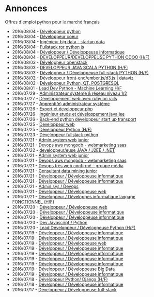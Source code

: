 # Annonces

Offres d'emploi python pour le marché français

* 2016/08/04 - [Développeur python](http://www.pyjobs.fr/job/46/developpeur-python "Développeur python")
* 2016/08/04 - [Développeur coeur](http://www.pyjobs.fr/job/52/developpeur-coeur "Développeur coeur")
* 2016/08/04 - [Ingénieur big data - startup data](http://www.pyjobs.fr/job/174/ingenieur-big-data-startup-data "Ingénieur big data - startup data")
* 2016/08/04 - [Fullstack ror python js](http://www.pyjobs.fr/job/55/fullstack-ror-python-js "Fullstack ror python js")
* 2016/08/04 - [Développeur / Développeuse informatique](http://www.pyjobs.fr/job/111/developpeur-developpeuse-informatique "Développeur / Développeuse informatique")
* 2016/08/04 - [DEVELOPPEUR/DEVELOPPEUSE PYTHON ODOO (H/F)](http://www.pyjobs.fr/job/35/developpeur-developpeuse-python-odoo-h-f "DEVELOPPEUR/DEVELOPPEUSE PYTHON ODOO (H/F)")
* 2016/08/03 - [Développeur openstack](http://www.pyjobs.fr/job/173/developpeur-openstack "Développeur openstack")
* 2016/08/03 - [DEVELOPPEUR JAVA SCALA PYTHON (H/F)](http://www.pyjobs.fr/job/62/developpeur-java-scala-python-h-f "DEVELOPPEUR JAVA SCALA PYTHON (H/F)")
* 2016/08/03 - [Développeur / Développeuse full-stack PYTHON (H/F)](http://www.pyjobs.fr/job/66/developpeur-developpeuse-full-stack-python-h-f "Développeur / Développeuse full-stack PYTHON (H/F)")
* 2016/08/02 - [Développeur front-end/ember.js/d3.js | dataviz](http://www.pyjobs.fr/job/171/developpeur-front-end-ember-js-d3-js-dataviz "Développeur front-end/ember.js/d3.js | dataviz")
* 2016/08/02 - [Développeur Python, QT, POSTGRESQL](http://www.pyjobs.fr/job/73/developpeur-python-qt-postgresql "Développeur Python, QT, POSTGRESQL")
* 2016/08/01 - [Lead Dev Python - Machine Learning H/F](http://www.pyjobs.fr/job/23/lead-dev-python-machine-learning-h-f "Lead Dev Python - Machine Learning H/F")
* 2016/07/29 - [Administrateur système & réseau niveau 1/2](http://www.pyjobs.fr/job/169/administrateur-systeme-reseau-niveau-1-2 "Administrateur système & réseau niveau 1/2")
* 2016/07/27 - [Développement web avec ruby on rails](http://www.pyjobs.fr/job/166/developpement-web-avec-ruby-on-rails "Développement web avec ruby on rails")
* 2016/07/27 - [Apprenti(e) administrateur système](http://www.pyjobs.fr/job/28/apprenti-e-administrateur-systeme "Apprenti(e) administrateur système")
* 2016/07/26 - [Expert et developpeur php](http://www.pyjobs.fr/job/164/expert-et-developpeur-php "Expert et developpeur php")
* 2016/07/26 - [Ingénieur etude et développement java jee](http://www.pyjobs.fr/job/162/ingenieur-etude-et-developpement-java-jee "Ingénieur etude et développement java jee")
* 2016/07/26 - [Back-end python développeur start up transport](http://www.pyjobs.fr/job/160/back-end-python-developpeur-start-up-transport "Back-end python développeur start up transport")
* 2016/07/25 - [Developpeur web](http://www.pyjobs.fr/job/158/developpeur-web "Developpeur web")
* 2016/07/25 - [Développeur Python (H/F)](http://www.pyjobs.fr/job/82/developpeur-python-h-f "Développeur Python (H/F)")
* 2016/07/23 - [Développeur fullstack python](http://www.pyjobs.fr/job/157/developpeur-fullstack-python "Développeur fullstack python")
* 2016/07/21 - [Admin system web junior](http://www.pyjobs.fr/job/155/admin-system-web-junior "Admin system web junior")
* 2016/07/21 - [Devops aws mongodb - webmarketing saas](http://www.pyjobs.fr/job/153/devops-aws-mongodb-webmarketing-saas "Devops aws mongodb - webmarketing saas")
* 2016/07/22 - [developpeur/euse JAVA / J2EE / .NET](http://pyjobs.fr/job/2864/developpeur-euse-java-j2ee-net "developpeur/euse JAVA / J2EE / .NET")
* 2016/07/21 - [Admin system web junior](http://pyjobs.fr/job/2859/admin-system-web-junior "Admin system web junior")
* 2016/07/21 - [Devops aws mongodb - webmarketing saas](http://pyjobs.fr/job/2861/devops-aws-mongodb-webmarketing-saas "Devops aws mongodb - webmarketing saas")
* 2016/07/21 - [Devops très web confirmé – groupe média](http://pyjobs.fr/job/2860/devops-tres-web-confirme-groupe-media "Devops très web confirmé – groupe média")
* 2016/07/21 - [Consultant data mining junior](http://pyjobs.fr/job/2857/consultant-data-mining-junior "Consultant data mining junior")
* 2016/07/21 - [Développeur / Développeuse informatique](http://pyjobs.fr/job/2858/developpeur-developpeuse-informatique "Développeur / Développeuse informatique")
* 2016/07/21 - [Développeur / Développeuse informatique](http://pyjobs.fr/job/2863/developpeur-developpeuse-informatique "Développeur / Développeuse informatique")
* 2016/07/21 - [Admin sys / Devops](http://pyjobs.fr/job/2855/admin-sys-devops "Admin sys / Devops")
* 2016/07/21 - [Développeur / Développeuse web](http://pyjobs.fr/job/2862/developpeur-developpeuse-web "Développeur / Développeuse web")
* 2016/07/21 - [Développeur / Développes informatique langage FONCTIONNEL (H/F)](http://pyjobs.fr/job/2856/developpeur-developpes-informatique-langage-fonctionnel-h-f "Développeur / Développes informatique langage FONCTIONNEL (H/F)")
* 2016/07/20 - [Développeur / Développeuse web](http://pyjobs.fr/job/2854/developpeur-developpeuse-web "Développeur / Développeuse web")
* 2016/07/20 - [Développeur / Développeuse informatique](http://pyjobs.fr/job/2852/developpeur-developpeuse-informatique "Développeur / Développeuse informatique")
* 2016/07/20 - [Développeur / Développeuse informatique](http://pyjobs.fr/job/2853/developpeur-developpeuse-informatique "Développeur / Développeuse informatique")
* 2016/07/20 - [Dev Javascript / Python](http://pyjobs.fr/job/2850/dev-javascript-python "Dev Javascript / Python")
* 2016/07/20 - [Lead Développeur / Développeuse Python (H/F)](http://pyjobs.fr/job/2849/lead-developpeur-developpeuse-python-h-f "Lead Développeur / Développeuse Python (H/F)")
* 2016/07/19 - [Développeur / Développeuse informatique](http://pyjobs.fr/job/2847/developpeur-developpeuse-informatique "Développeur / Développeuse informatique")
* 2016/07/19 - [Développeur / Développeuse informatique](http://pyjobs.fr/job/2846/developpeur-developpeuse-informatique "Développeur / Développeuse informatique")
* 2016/07/19 - [Développeur / Développeuse web](http://pyjobs.fr/job/2851/developpeur-developpeuse-web "Développeur / Développeuse web")
* 2016/07/19 - [Développeur / Développeuse informatique](http://pyjobs.fr/job/2842/developpeur-developpeuse-informatique "Développeur / Développeuse informatique")
* 2016/07/19 - [Développeur / Développeuse informatique](http://pyjobs.fr/job/2848/developpeur-developpeuse-informatique "Développeur / Développeuse informatique")
* 2016/07/19 - [Développeur / Développeuse informatique](http://pyjobs.fr/job/2841/developpeur-developpeuse-informatique "Développeur / Développeuse informatique")
* 2016/07/19 - [Développeur / Développeuse informatique](http://pyjobs.fr/job/2844/developpeur-developpeuse-informatique "Développeur / Développeuse informatique")
* 2016/07/19 - [Développeur / Développeuse Big Data](http://pyjobs.fr/job/2839/developpeur-developpeuse-big-data "Développeur / Développeuse Big Data")
* 2016/07/19 - [Développeur / Développeuse informatique](http://pyjobs.fr/job/2840/developpeur-developpeuse-informatique "Développeur / Développeuse informatique")
* 2016/07/18 - [Développeur Python/ Django (H/F)](http://pyjobs.fr/job/2838/developpeur-python-django-h-f "Développeur Python/ Django (H/F)")
* 2016/07/18 - [Développeur / Développeuse informatique](http://pyjobs.fr/job/2843/developpeur-developpeuse-informatique "Développeur / Développeuse informatique")
* 2016/07/17 - [Développeur / Développeuse full-stack](http://pyjobs.fr/job/2845/developpeur-developpeuse-full-stack "Développeur / Développeuse full-stack")

